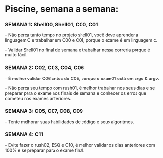<h1>Piscine, semana a semana:</h1>

<h3>SEMANA 1: Shell00, Shell01, C00, C01</h3>
<p>- Não perca tanto tempo no projeto shell01, você deve aprender a linguagem C e trabalhar em C00 e C01, porque o exame é em linguagem c.
<p>- Validar Shell01 no final de semana e trabalhar nessa correria porque é muito fácil.

<h3>SEMANA 2: C02, C03, C04, C06</h3>
<p>- É melhor validar C06 antes de C05, porque o exam01 está em argc & argv.
<p>- Não perca seu tempo com rush01, é melhor trabalhar nos seus dias e se preparar para o exame nos finais de semana e conhecer os erros que cometeu nos exames anteriores.

<h3>SEMANA 3: C05, C07, C08, C09</h3>
<p>- Tente melhorar suas habilidades de código e seus algoritmos.

<h3>SEMANA 4: C11</h3>
<p>- Evite fazer o rush02, BSQ e C10, é melhor validar os dias anteriores com 100% e se preparar para o exame final.